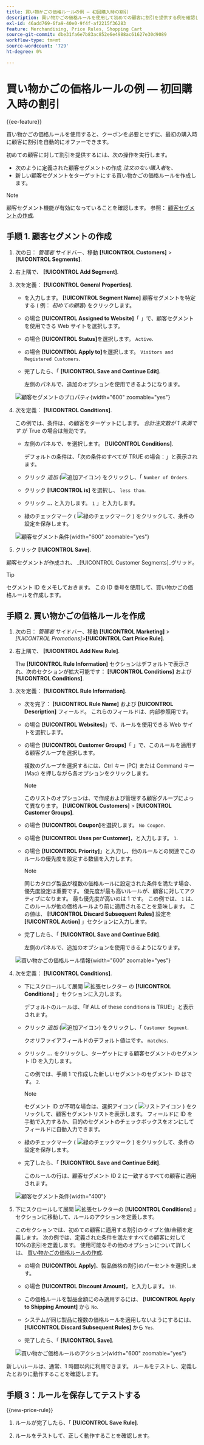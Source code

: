 ```yaml
---
title: 買い物かごの価格ルールの例 — 初回購入時の割引
description: 買い物かごの価格ルールを使用して初めての顧客に割引を提供する例を確認します。
exl-id: 46add769-6fa9-40e0-9f4f-af2215f36283
feature: Merchandising, Price Rules, Shopping Cart
source-git-commit: dbe31fa6e7b83ac852e6e4988ac61627e30d9089
workflow-type: tm+mt
source-wordcount: '729'
ht-degree: 0%

---
```


# 買い物かごの価格ルールの例 — 初回購入時の割引

{{ee-feature}}

買い物かごの価格ルールを使用すると、クーポンを必要とせずに、最初の購入時に顧客に割引を自動的にオファーできます。

初めての顧客に対して割引を提供するには、次の操作を実行します。

- 次のように定義された顧客セグメントの作成 _注文のない購入者_&#x200B;を、
- 新しい顧客セグメントをターゲットにする買い物かごの価格ルールを作成します。

>[!NOTE]
>
>顧客セグメント機能が有効になっていることを確認します。 参照： [顧客セグメントの作成](../customers/customer-segment-create.md).

## 手順 1. 顧客セグメントの作成

1. 次の日： _管理者_ サイドバー、移動 **[!UICONTROL Customers]** > **[!UICONTROL Segments]**.

1. 右上隅で、 **[!UICONTROL Add Segment]**.

1. 次を定義： **[!UICONTROL General Properties]**.

   - を入力します。 **[!UICONTROL Segment Name]** 顧客セグメントを特定する ( 例： _初めての顧客_) をクリックします。

   - の場合 **[!UICONTROL Assigned to Website]**「 」で、顧客セグメントを使用できる Web サイトを選択します。

   - の場合 **[!UICONTROL Status]**&#x200B;を選択します。 `Active`.

   - の場合 **[!UICONTROL Apply to]**&#x200B;を選択します。 `Visitors and Registered Customers`.

   - 完了したら、「 **[!UICONTROL Save and Continue Edit]**.

     左側のパネルで、追加のオプションを使用できるようになります。

   ![顧客セグメントのプロパティ](./assets/customer-segment-first-time.png){width="600" zoomable="yes"}

1. 次を定義： **[!UICONTROL Conditions]**.

   この例では、条件は、の顧客をターゲットにします。 _合計注文数が 1 未満です_ が True の場合は無効です。

   - 左側のパネルで、を選択します。 **[!UICONTROL Conditions]**.

     デフォルトの条件は、「次の条件のすべてが TRUE の場合：」と表示されます。

   - クリック _追加_ (![追加アイコン](../assets/icon-add-green-circle.png)) をクリックし、「 `Number of Orders`.

   - クリック **[!UICONTROL is]** を選択し、 `less than`.

   - クリック **...** と入力します。 `1` 」と入力します。

   - 緑のチェックマーク ( ![緑のチェックマーク](../assets/icon-checkmark-green-circle.png) ) をクリックして、条件の設定を保存します。

   ![顧客セグメント条件](./assets/customer-segment-first-time-condition.png){width="600" zoomable="yes"}

1. クリック **[!UICONTROL Save]**.

顧客セグメントが作成され、 _[!UICONTROL Customer Segments]_グリッド。

>[!TIP]
>
>セグメント ID をメモしておきます。 この ID 番号を使用して、買い物かごの価格ルールを作成します。

## 手順 2. 買い物かごの価格ルールを作成

1. 次の日： _管理者_ サイドバー、移動 **[!UICONTROL Marketing]** > _[!UICONTROL Promotions]_>**[!UICONTROL Cart Price Rule]**.

1. 右上隅で、 **[!UICONTROL Add New Rule]**.

   The **[!UICONTROL Rule Information]** セクションはデフォルトで表示され、次のセクションが拡大可能です： **[!UICONTROL Conditions]** および **[!UICONTROL Conditions]**.

1. 次を定義： **[!UICONTROL Rule Information]**.

   - 次を完了： **[!UICONTROL Rule Name]** および **[!UICONTROL Description]** フィールド。 これらのフィールドは、内部参照用です。

   - の場合 **[!UICONTROL Websites]**」で、ルールを使用できる Web サイトを選択します。

   - の場合 **[!UICONTROL Customer Groups]**「 」で、このルールを適用する顧客グループを選択します。

     複数のグループを選択するには、Ctrl キー (PC) または Command キー (Mac) を押しながら各オプションをクリックします。

     >[!NOTE]
     >
     >このリストのオプションは、で作成および管理する顧客グループによって異なります。 **[!UICONTROL Customers]** > **[!UICONTROL Customer Groups]**.

   - の場合 **[!UICONTROL Coupon]**&#x200B;を選択します。 `No Coupon`.

   - の場合 **[!UICONTROL Uses per Customer]**，と入力します。 `1`.

   - の場合 **[!UICONTROL Priority]**」と入力し、他のルールとの関連でこのルールの優先度を設定する数値を入力します。

     >[!NOTE]
     >
     >同じカタログ製品が複数の価格ルールに設定された条件を満たす場合、優先度設定は重要です。 優先度が最も高いルールが、顧客に対してアクティブになります。 最も優先度が高いのは 1 です。 この例では、 `1` は、このルールが他の価格ルールより前に適用されることを意味します。 この値は、 **[!UICONTROL Discard Subsequent Rules]** 設定を **[!UICONTROL Action]** 」セクションに入力します。

   - 完了したら、「 **[!UICONTROL Save and Continue Edit]**.

     左側のパネルで、追加のオプションを使用できるようになります。

   ![買い物かごの価格ルール情報](./assets/rule-information-first-time.png){width="600" zoomable="yes"}

1. 次を定義： **[!UICONTROL Conditions]**.

   - 下にスクロールして展開 ![拡張セレクター](../assets/icon-display-expand.png) の **[!UICONTROL Conditions]** 」セクションに入力します。

     デフォルトのルールは、「If ALL of these conditions is TRUE:」と表示されます。

   - クリック _追加_ (![追加アイコン](../assets/icon-add-green-circle.png)) をクリックし、「 `Customer Segment`.

     クオリファイアフィールドのデフォルト値はです。 `matches`.

   - クリック **...** をクリックし、ターゲットにする顧客セグメントのセグメント ID を入力します。

     この例では、手順 1 で作成した新しいセグメントのセグメント ID はです。 `2`.

     >[!NOTE]
     >
     >セグメント ID が不明な場合は、選択アイコン ( ![リストアイコン](../assets/icon-list-chooser.png) ) をクリックして、顧客セグメントリストを表示します。 フィールドに ID を手動で入力するか、目的のセグメントのチェックボックスをオンにしてフィールドに自動入力できます。

   - 緑のチェックマーク ( ![緑のチェックマーク](../assets/icon-checkmark-green-circle.png) ) をクリックして、条件の設定を保存します。

   - 完了したら、「 **[!UICONTROL Save and Continue Edit]**.

     このルールの行は、顧客セグメント ID 2 に一致するすべての顧客に適用されます。

   ![顧客セグメント条件](./assets/customer-segment-matches.png){width="400"}

1. 下にスクロールして展開 ![拡張セレクター](../assets/icon-display-expand.png)の **[!UICONTROL Conditions]** 」セクションに移動して、ルールのアクションを定義します。

   このセクションでは、初めての顧客に適用する割引のタイプと値/金額を定義します。 次の例では、定義された条件を満たすすべての顧客に対して 10%の割引を定義します。 使用可能なその他のオプションについて詳しくは、 [買い物かごの価格ルールの作成](price-rules-cart-create.md).

   - の場合 **[!UICONTROL Apply]**、製品価格の割引のパーセントを選択します。

   - の場合 **[!UICONTROL Discount Amount]**，と入力します。 `10`.

   - この価格ルールを製品金額にのみ適用するには、 **[!UICONTROL Apply to Shipping Amount]** から `No`.

   - システムが同じ製品に複数の価格ルールを適用しないようにするには、 **[!UICONTROL Discard Subsequent Rules]** から `Yes`.

   - 完了したら、「 **[!UICONTROL Save]**.

   ![買い物かご価格ルールのアクション](./assets/actions-first-time.png){width="600" zoomable="yes"}

新しいルールは、通常、1 時間以内に利用できます。 ルールをテストし、定義したとおりに動作することを確認します。

## 手順 3：ルールを保存してテストする

{{new-price-rule}}

1. ルールが完了したら、「 **[!UICONTROL Save Rule]**.

1. ルールをテストして、正しく動作することを確認します。
